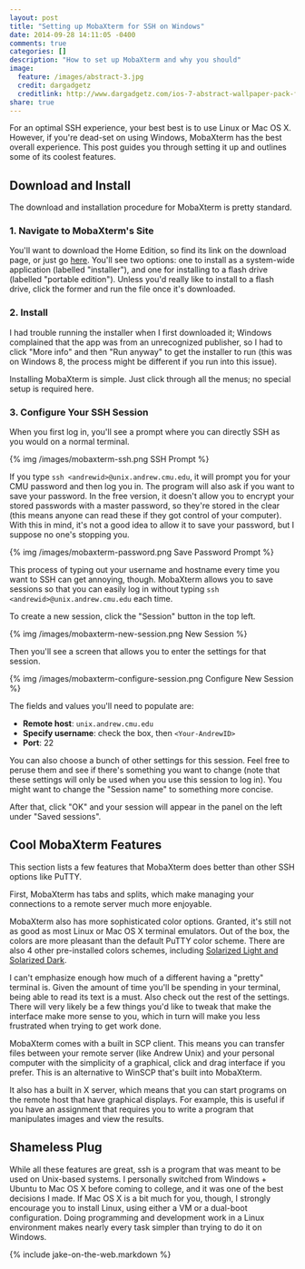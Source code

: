 ```yaml
---
layout: post
title: "Setting up MobaXterm for SSH on Windows"
date: 2014-09-28 14:11:05 -0400
comments: true
categories: []
description: "How to set up MobaXterm and why you should"
image:
  feature: /images/abstract-3.jpg
  credit: dargadgetz
  creditlink: http://www.dargadgetz.com/ios-7-abstract-wallpaper-pack-for-iphone-5-and-ipod-touch-retina/
share: true
---
```


For an optimal SSH experience, your best best is to use Linux or Mac OS X. However, if you're dead-set on using Windows, MobaXterm has the best overall experience. This post guides you through setting it up and outlines some of its coolest features.

<!-- more --> 

## Download and Install
The download and installation procedure for MobaXterm is pretty standard.

### 1. Navigate to MobaXterm's Site
You'll want to download the Home Edition, so find its link on the download page, or just go [here][download]. You'll see two options: one to install as a system-wide application (labelled "installer"), and one for installing to a flash drive (labelled "portable edition"). Unless you'd really like to install to a flash drive, click the former and run the file once it's downloaded.

### 2. Install
I had trouble running the installer when I first downloaded it; Windows complained that the app was from an unrecognized publisher, so I had to click "More info" and then "Run anyway" to get the installer to run (this was on Windows 8, the process might be different if you run into this issue).

Installing MobaXterm is simple. Just click through all the menus; no special setup is required here.

### 3. Configure Your SSH Session
When you first log in, you'll see a prompt where you can directly SSH as you would on a normal terminal. 

{% img /images/mobaxterm-ssh.png SSH Prompt %}

If you type `ssh <andrewid>@unix.andrew.cmu.edu`, it will prompt you for your CMU password and then log you in. The program will also ask if you want to save your password. In the free version, it doesn't allow you to encrypt your stored passwords with a master password, so they're stored in the clear (this means anyone can read these if they got control of your computer). With this in mind, it's not a good idea to allow it to save your password, but I suppose no one's stopping you.

{% img /images/mobaxterm-password.png Save Password Prompt %}

This process of typing out your username and hostname every time you want to SSH can get annoying, though. MobaXterm allows you to save sessions so that you can easily log in without typing `ssh <andrewid>@unix.andrew.cmu.edu` each time.

To create a new session, click the "Session" button in the top left.

{% img /images/mobaxterm-new-session.png New Session %}

Then you'll see a screen that allows you to enter the settings for that session.

{% img /images/mobaxterm-configure-session.png Configure New Session %}

The fields and values you'll need to populate are:

- __Remote host__: `unix.andrew.cmu.edu`
- __Specify username__: check the box, then `<Your-AndrewID>`
- __Port__: 22

You can also choose a bunch of other settings for this session. Feel free to peruse them and see if there's something you want to change (note that these settings will only be used when you use this session to log in). You might want to change the "Session name" to something more concise.

After that, click "OK" and your session will appear in the panel on the left under "Saved sessions".

## Cool MobaXterm Features
This section lists a few features that MobaXterm does better than other SSH options like PuTTY.

First, MobaXterm has tabs and splits, which make managing your connections to a remote server much more enjoyable.

MobaXterm also has more sophisticated color options. Granted, it's still not as good as most Linux or Mac OS X terminal emulators. Out of the box, the colors are more pleasant than the default PuTTY color scheme. There are also 4 other pre-installed colors schemes, including [Solarized Light and Solarized Dark][solarized].

I can't emphasize enough how much of a different having a "pretty" terminal is. Given the amount of time you'll be spending in your terminal, being able to read its text is a must. Also check out the rest of the settings. There will very likely be a few things you'd like to tweak that make the interface make more sense to you, which in turn will make you less frustrated when trying to get work done.

MobaXterm comes with a built in SCP client. This means you can transfer files between your remote server (like Andrew Unix) and your personal computer with the simplicity of a graphical, click and drag interface if you prefer. This is an alternative to WinSCP that's built into MobaXterm.

It also has a built in X server, which means that you can start programs on the remote host that have graphical displays. For example, this is useful if you have an assignment that requires you to write a program that manipulates images and view the results.

## Shameless Plug

While all these features are great, ssh is a program that was meant to be used on Unix-based systems. I personally switched from Windows + Ubuntu to Mac OS X before coming to college, and it was one of the best decisions I made. If Mac OS X is a bit much for you, though, I strongly encourage you to install Linux, using either a VM or a dual-boot configuration. Doing programming and development work in a Linux environment makes nearly every task simpler than trying to do it on Windows.

{% include jake-on-the-web.markdown %}

[download]: http://mobaxterm.mobatek.net/download-home-edition.html
[solarized]: http://ethanschoonover.com/solarized
